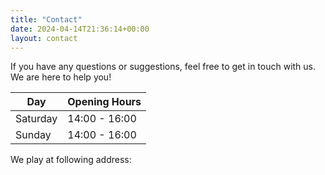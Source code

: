 ```yaml
---
title: "Contact"
date: 2024-04-14T21:36:14+00:00
layout: contact
---
```


If you have any questions or suggestions, feel free to get in touch with us. We are here to help you!

| Day      | Opening Hours |
| -------- | ------------- |
| Saturday | 14:00 - 16:00 |
| Sunday   | 14:00 - 16:00 |

We play at following address:
